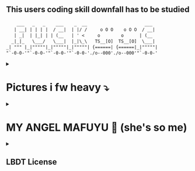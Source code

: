 ## This users coding skill downfall has to be studied

```text
    ___   _   _    ___    _  __                      ___   
   | __| | | | |  / __|  | |/ /     o O O    o O O  / __|  
   | _|  | |_| | | (__   | ' <     o        o      | (__   
  _|_|_   \___/   \___|  |_|\_\   TS__[O]  TS__[O]  \___|  
_| """ |_|"""""|_|"""""|_|"""""| {======| {======|_|"""""| 
"`-0-0-'"`-0-0-'"`-0-0-'"`-0-0-'./o--000'./o--000'"`-0-0-' 
```


<details>
    <summary><h1>Pictures i fw heavy ⤵</h1></summary>
<div align="center">

  <img src="./pics_i_fw_heavy/postecoglou.jpg" width="50%" />

  <img src="./pics_i_fw_heavy/That'sWhy.jpg" width="50%" />

  <img src="./pics_i_fw_heavy/tcp_udp.png" width="50%" />

  <img src="./pics_i_fw_heavy/real.jpg" width="50%" />

  <img src="./pics_i_fw_heavy/glory.jpg" width="50%" />

  <img src="./pics_i_fw_heavy/normal.png" width="50%" />

  <img src="./pics_i_fw_heavy/hellnaw.jpg" width="50%" />

  <img src="./pics_i_fw_heavy/dunk.jpg" width="50%" />

  <img src="./pics_i_fw_heavy/british.png" width="50%" />

  <img src="./pics_i_fw_heavy/jammed.jpg" width="50%" />

  <img src="./pics_i_fw_heavy/ich_lerne.png" width="50%" />

  <img src="./pics_i_fw_heavy/singing_robots.png" width="50%" />

  <img src="./pics_i_fw_heavy/goat.jpg" width="50%" />

  <img src="./pics_i_fw_heavy/checkout.jpg" width="50%" />
</div>
</details>

<details>
    <summary><h1>MY ANGEL MAFUYU 💜 (she's so me)</h1></summary>
<div align="center">
<img src="./my_angel_mafuyu/Happy_Birthday!!_2023_(Mafuyu).png" width="75%">

<img src="./my_angel_mafuyu/Break_Into_a_Smile.png" width="75%">

<img src="./my_angel_mafuyu/shake.jpg" width="55%">

<img src="./my_angel_mafuyu/Bubbles_Of_Solace.png" width="75%">

<img src="./my_angel_mafuyu/Distant_Warmth.png" width="75%">

<img src="./my_angel_mafuyu/Captive_Masquerade_T.png" width="75%">

<img src="./my_angel_mafuyu/Elpis_At_The_Depths_Of_Despair_T.png" width="75%">

<img src="./my_angel_mafuyu/Happy_Birthday!!_2024_(Mafuyu).png" width="75%">

<img src="./my_angel_mafuyu/The_Taste_Of_Authentic_Ikayaki_T.png" width="75%">

<img src="./my_angel_mafuyu/Walls_Closing_In.png" width="75%">

<img src="./my_angel_mafuyu/Mafuyu.jpg" width="50%">

<img src="./my_angel_mafuyu/misinfo.jpg" width="50%">

<img src="./my_angel_mafuyu/reaction.jpg" width="50%">

<img src="./my_angel_mafuyu/holyshit.jpg" width="50%">
</div>
</details>


<details>
    <summary><h2>LBDT License</h2></summary>
<div>
    
# The Look-But-Don't-Touch License (LBDT License)  
*Version 2.0*

Copyright (c) [2025] [Maximilian]

---

## 1. Preamble  
This software is provided solely for the purpose of non-functional, non-interactive, and non-utilitarian observation.  
It is to be regarded as a static digital artifact—akin to visual art displayed in a gallery.

---

## 2. Grant of Rights  

Permission is granted to any individual to:

- Access and view the source code in its unaltered form.

**No other rights are granted.** The following actions are **expressly prohibited**:

- Executing, compiling, or otherwise running the software  
- Copying, modifying, or creating derivative works based on the software  
- Redistributing the software in whole or in part  
- Using the software, in any form, for commercial, educational, or private purposes  
- Incorporating any portion of the software into other projects, products, or codebases

---

## 3. No License for Use  
This license does **not** constitute a software usage license.  
It is a **viewing license only**. Any use beyond passive observation is considered a violation of this agreement.

---

## 4. Intellectual Property  
The entirety of this code remains the sole intellectual property of the original author.  
No rights of ownership, usage, or transfer are conferred under this license.

---

## 5. Analogy Clause  
This software is to be treated as a work of visual art in a museum:  
It may be observed, contemplated, and discussed but not interacted with, reproduced, or removed from its intended context.

---

## 6. Commercial Exception Clause  
A commercial or functional use license **may** be granted **upon payment** to the author.  
Such payment is subject to prior negotiation and will depend on the **complexity and scope** of the software in question.

**No offers, payments, or assumptions of rights are valid** unless expressly agreed to in writing by the author in advance.  

---
</div>
</details>


<!--
**Walnusskeim/Walnusskeim** is a ✨ _special_ ✨ repository because its `README.md` (this file) appears on your GitHub profile.

Here are some ideas to get you started:

- 🔭 I’m currently working on ...
- 🌱 I’m currently learning ...
- 👯 I’m looking to collaborate on ...
- 🤔 I’m looking for help with ...
- 💬 Ask me about ...
- 📫 How to reach me: ...
- 😄 Pronouns: ...
- ⚡ Fun fact: ...
-->
